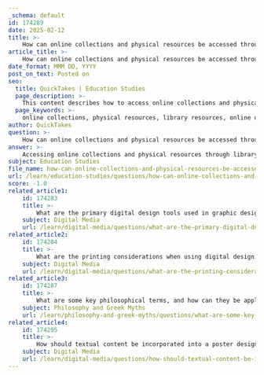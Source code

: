 ```yaml
---
_schema: default
id: 174289
date: 2025-02-12
title: >-
    How can online collections and physical resources be accessed through library resources?
article_title: >-
    How can online collections and physical resources be accessed through library resources?
date_format: MMM DD, YYYY
post_on_text: Posted on
seo:
  title: QuickTakes | Education Studies
  page_description: >-
    This content describes how to access online collections and physical resources through library resources, highlighting tools like online databases, digital archives, reference services, and interlibrary loans that facilitate research.
  page_keywords: >-
    online collections, physical resources, library resources, online databases, digital archives, specialized collections, reference services, interlibrary loan, research strategies, scholarly articles
author: QuickTakes
question: >-
    How can online collections and physical resources be accessed through library resources?
answer: >-
    Accessing online collections and physical resources through library resources involves utilizing a variety of tools and services that libraries provide. Here’s a detailed overview of how this can be achieved:\n\n### 1. Online Databases\nLibraries often subscribe to numerous online databases that provide access to a wide range of scholarly articles, journals, and reference works. For instance, databases like **Art Index** and **Academic Search Premier** offer extensive indexing of art periodicals and other academic resources. Researchers can use these databases to find articles related to their specific topics of interest, such as art history or philosophical texts.\n\n### 2. Digital Archives\nMany libraries have digitized their collections, allowing users to access primary sources, such as exhibition catalogs, artist correspondence, and critical essays, from anywhere. For example, the **Frick Art Reference Library** provides access to unique inventories of art collections, which can be invaluable for researchers focusing on specific periods or styles.\n\n### 3. Specialized Collections\nLibraries often house specialized collections that focus on particular subjects or themes. For example, a library may have a collection dedicated to Presocratic philosophers, which includes primary texts and critical analyses. Accessing these collections can provide deeper insights into specific research areas.\n\n### 4. Reference Services\nLibraries typically offer reference services where librarians assist users in navigating both online and physical resources. They can help formulate effective search strategies, identify relevant databases, and locate specific materials, whether they are available online or in print.\n\n### 5. Interlibrary Loan Services\nIf a library does not have a specific resource, many offer interlibrary loan services, allowing users to borrow materials from other libraries. This can include both physical books and access to online resources that may not be available in the user's home library.\n\n### 6. Networking and Collaboration\nEngaging with online databases can also facilitate networking with other researchers and practitioners. Many databases provide forums or links to related research, fostering collaboration and the sharing of ideas. This can enhance the research experience and lead to new insights.\n\n### 7. Search Strategies\nUtilizing effective search strategies is crucial when accessing library resources. This includes using specific search terms related to artworks, artists, or philosophical concepts. Multi-database searches can broaden the scope of inquiry, providing a comprehensive view of the subject matter.\n\n### Conclusion\nIn summary, accessing online collections and physical resources through library resources involves leveraging online databases, digital archives, specialized collections, and reference services. By employing effective search strategies and utilizing interlibrary loan services, researchers can significantly enhance their access to a wealth of information and resources.
subject: Education Studies
file_name: how-can-online-collections-and-physical-resources-be-accessed-through-library-resources.md
url: /learn/education-studies/questions/how-can-online-collections-and-physical-resources-be-accessed-through-library-resources
score: -1.0
related_article1:
    id: 174283
    title: >-
        What are the primary digital design tools used in graphic design, and how do they differ?
    subject: Digital Media
    url: /learn/digital-media/questions/what-are-the-primary-digital-design-tools-used-in-graphic-design-and-how-do-they-differ
related_article2:
    id: 174284
    title: >-
        What are the printing considerations when using digital design tools like Canva?
    subject: Digital Media
    url: /learn/digital-media/questions/what-are-the-printing-considerations-when-using-digital-design-tools-like-canva
related_article3:
    id: 174287
    title: >-
        What are some key philosophical terms, and how can they be applied in design?
    subject: Philosophy and Greek Myths
    url: /learn/philosophy-and-greek-myths/questions/what-are-some-key-philosophical-terms-and-how-can-they-be-applied-in-design
related_article4:
    id: 174295
    title: >-
        How should textual content be incorporated into a poster design?
    subject: Digital Media
    url: /learn/digital-media/questions/how-should-textual-content-be-incorporated-into-a-poster-design
---
```


&nbsp;